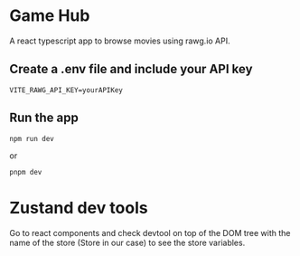 # Game Hub

A react typescript app to browse movies using rawg.io API.

## Create a .env file and include your API key

```
VITE_RAWG_API_KEY=yourAPIKey
```

## Run the app

```
npm run dev
```

or

```
pnpm dev
```

# Zustand dev tools

Go to react components and check devtool on top of the DOM tree with the name of the store (Store in our case) to see the store variables.
